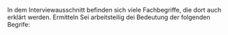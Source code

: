 In dem Interviewausschnitt befinden sich viele Fachbegriffe, die dort auch erklärt werden. Ermitteln Sei arbeitsteilig dei Bedeutung der folgenden Begrife: 